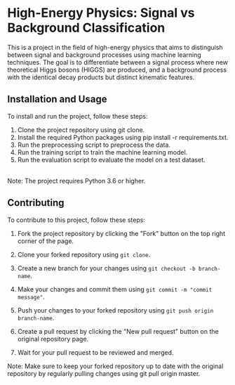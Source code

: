 # High-Energy Physics: Signal vs Background Classification
This is a project in the field of high-energy physics that aims to distinguish between signal and background processes using machine learning techniques. The goal is to differentiate between a signal process where new theoretical Higgs bosons (HIGGS) are produced, and a background process with the identical decay products but distinct kinematic features.

## Installation and Usage
To install and run the project, follow these steps:

1. Clone the project repository using git clone.
2. Install the required Python packages using pip install -r requirements.txt.
3. Run the preprocessing script to preprocess the data.
4. Run the training script to train the machine learning model.
5. Run the evaluation script to evaluate the model on a test dataset.

<br />Note: The project requires Python 3.6 or higher.

## Contributing
To contribute to this project, follow these steps:

1. Fork the project repository by clicking the "Fork" button on the top right corner of the page.

2. Clone your forked repository using `git clone`.

3. Create a new branch for your changes using `git checkout -b branch-name`.

4. Make your changes and commit them using `git commit -m "commit message"`.

5. Push your changes to your forked repository using `git push origin branch-name`.

6. Create a pull request by clicking the "New pull request" button on the original repository page.

7. Wait for your pull request to be reviewed and merged.

Note: Make sure to keep your forked repository up to date with the original repository by regularly pulling changes using git pull origin master.

